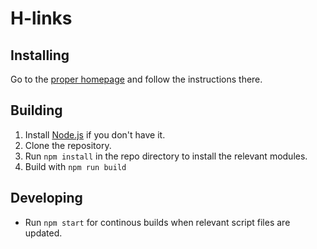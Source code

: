 # H-links

## Installing

Go to the [proper homepage](https://dnsev-h.github.io/h-links/) and follow the instructions there.

## Building

1. Install [Node.js](https://nodejs.org/) if you don't have it.
2. Clone the repository.
3. Run `npm install` in the repo directory to install the relevant modules.
3. Build with `npm run build`

## Developing

* Run `npm start` for continous builds when relevant script files are updated.